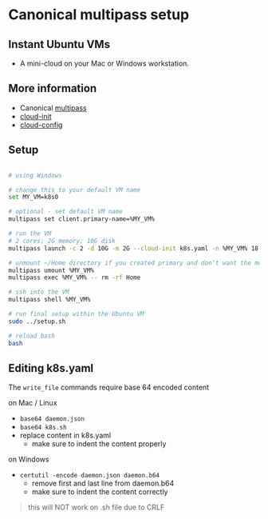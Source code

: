 # Canonical multipass setup

## Instant Ubuntu VMs

- A mini-cloud on your Mac or Windows workstation.

## More information

- Canonical [multipass](https://multipass.run/)
- [cloud-init](https://ubuntu.com/blog/using-cloud-init-with-multipass)
- [cloud-config](https://cloudinit.readthedocs.io/en/latest/topics/examples.html)

## Setup

```bash

# using Windows

# change this to your default VM name
set MY_VM=k8s0

# optional - set default VM name
multipass set client.primary-name=%MY_VM%

# run the VM
# 2 cores; 2G memory; 10G disk
multipass launch -c 2 -d 10G -m 2G --cloud-init k8s.yaml -n %MY_VM% 18.04

# unmount ~/Home directory if you created primary and don't want the mount
multipass umount %MY_VM%
multipass exec %MY_VM% -- rm -rf Home

# ssh into the VM
multipass shell %MY_VM%

# run final setup within the Ubuntu VM
sudo ../setup.sh

# reload bash
bash

```

## Editing k8s.yaml

The `write_file` commands require base 64 encoded content

on Mac / Linux

- `base64 daemon.json`
- `base64 k8s.sh`
- replace content in k8s.yaml
  - make sure to indent the content properly

on Windows

- `certutil -encode daemon.json daemon.b64`
  - remove first and last line from daemon.b64
  - make sure to indent the content correctly

> this will NOT work on .sh file due to CRLF
